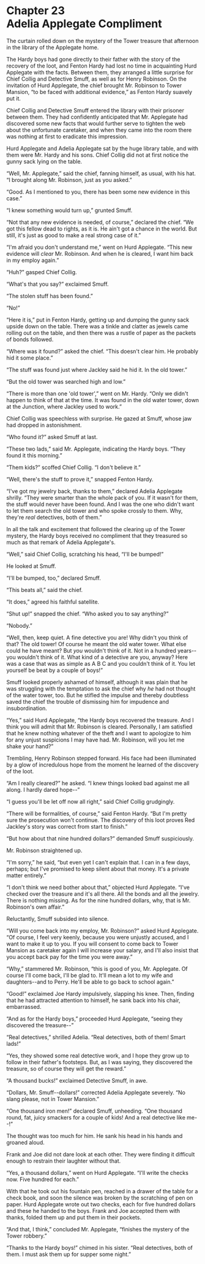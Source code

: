 # Chapter 23 <br/> Adelia Applegate Compliment


The curtain rolled down on the mystery of the Tower treasure that afternoon in the library of the Applegate home.

The Hardy boys had gone directly to their father with the story of the recovery of the loot, and Fenton Hardy had lost no time in acquainting Hurd Applegate with the facts. Between them, they arranged a little surprise for Chief Collig and Detective Smuff, as well as for Henry Robinson. On the invitation of Hurd Applegate, the chief brought Mr. Robinson to Tower Mansion, “to be faced with additional evidence,” as Fenton Hardy suavely put it.

Chief Collig and Detective Smuff entered the library with their prisoner between them. They had confidently anticipated that Mr. Applegate had discovered some new facts that would further serve to tighten the web about the unfortunate caretaker, and when they came into the room there was nothing at first to eradicate this impression.

Hurd Applegate and Adelia Applegate sat by the huge library table, and with them were Mr. Hardy and his sons. Chief Collig did not at first notice the gunny sack lying on the table.

“Well, Mr. Applegate,” said the chief, fanning himself, as usual, with his hat. “I brought along Mr. Robinson, just as you asked.”

“Good. As I mentioned to you, there has been some new evidence in this case.”

“I knew something would turn up,” grunted Smuff.

“Not that any new evidence is needed, of course,” declared the chief. “We got this fellow dead to rights, as it is. He ain't got a chance in the world. But still, it's just as good to make a real strong case of it.”

“I'm afraid you don't understand me,” went on Hurd Applegate. “This new evidence will *clear* Mr. Robinson. And when he is cleared, I want him back in my employ again.”

“Huh?” gasped Chief Collig.

“What's that you say?” exclaimed Smuff.

“The stolen stuff has been found.”

“No!”

“Here it is,” put in Fenton Hardy, getting up and dumping the gunny sack upside down on the table. There was a tinkle and clatter as jewels came rolling out on the table, and then there was a rustle of paper as the packets of bonds followed.

“Where was it found?” asked the chief. “This doesn't clear him. He probably hid it some place.”

“The stuff was found just where Jackley said he hid it. In the old tower.”

“But the old tower was searched high and low.”

“There is more than one 'old tower',” went on Mr. Hardy. “Only we didn't happen to think of that at the time. It was found in the old water tower, down at the Junction, where Jackley used to work.”

Chief Collig was speechless with surprise. He gazed at Smuff, whose jaw had dropped in astonishment.

“Who found it?” asked Smuff at last.

“These two lads,” said Mr. Applegate, indicating the Hardy boys. “They found it this morning.”

“Them kids?” scoffed Chief Collig. “I don't believe it.”

“Well, there's the stuff to prove it,” snapped Fenton Hardy.

“I've got my jewelry back, thanks to them,” declared Adelia Applegate shrilly. “They were smarter than the whole pack of you. If it wasn't for them, the stuff would never have been found. And I was the one who didn't want to let them search the old tower and who spoke crossly to them. Why, they're *real* detectives, both of them.”

In all the talk and excitement that followed the clearing up of the Tower mystery, the Hardy boys received no compliment that they treasured so much as that remark of Adelia Applegate's.

“Well,” said Chief Collig, scratching his head, “I'll be bumped!”

He looked at Smuff.

“I'll be bumped, too,” declared Smuff.

“This beats all,” said the chief.

“It does,” agreed his faithful satellite.

“Shut up!” snapped the chief. “Who asked you to say anything?”

“Nobody.”

“Well, then, keep quiet. A fine detective you are! Why didn't you think of that? The old tower! Of course he meant the old water tower. What else could he have meant? But *you* wouldn't think of it. Not in a hundred years--you wouldn't think of it. What kind of a detective are you, anyway? Here was a case that was as simple as A B C and you couldn't think of it. You let yourself be beat by a couple of boys!”

Smuff looked properly ashamed of himself, although it was plain that he was struggling with the temptation to ask the chief why *he* had not thought of the water tower, too. But he stifled the impulse and thereby doubtless saved the chief the trouble of dismissing him for impudence and insubordination.

“Yes,” said Hurd Applegate, “the Hardy boys recovered the treasure. And I think you will admit that Mr. Robinson is cleared. Personally, I am satisfied that he knew nothing whatever of the theft and I want to apologize to him for any unjust suspicions I may have had. Mr. Robinson, will you let me shake your hand?”

Trembling, Henry Robinson stepped forward. His face had been illuminated by a glow of incredulous hope from the moment he learned of the discovery of the loot.

“Am I really cleared?” he asked. “I knew things looked bad against me all along. I hardly dared hope--”

“I guess you'll be let off now all right,” said Chief Collig grudgingly.

“There will be formalities, of course,” said Fenton Hardy. “But I'm pretty sure the prosecution won't continue. The discovery of this loot proves Red Jackley's story was correct from start to finish.”

“But how about that nine hundred dollars?” demanded Smuff suspiciously.

Mr. Robinson straightened up.

“I'm sorry,” he said, “but even yet I can't explain that. I can in a few days, perhaps; but I've promised to keep silent about that money. It's a private matter entirely.”

“I don't think we need bother about that,” objected Hurd Applegate. “I've checked over the treasure and it's all there. All the bonds and all the jewelry. There is nothing missing. As for the nine hundred dollars, why, that is Mr. Robinson's own affair.”

Reluctantly, Smuff subsided into silence.

“Will you come back into my employ, Mr. Robinson?” asked Hurd Applegate. “Of course, I feel very keenly, because you were unjustly accused, and I want to make it up to you. If you will consent to come back to Tower Mansion as caretaker again I will increase your salary, and I'll also insist that you accept back pay for the time you were away.”

“Why,” stammered Mr. Robinson, “this is good of you, Mr. Applegate. Of course I'll come back, I'll be glad to. It'll mean a lot to my wife and daughters--and to Perry. He'll be able to go back to school again.”

“Good!” exclaimed Joe Hardy impulsively, slapping his knee. Then, finding that he had attracted attention to himself, he sank back into his chair, embarrassed.

“And as for the Hardy boys,” proceeded Hurd Applegate, “seeing they discovered the treasure--”

“Real detectives,” shrilled Adelia. “Real detectives, both of them! Smart lads!”

“Yes, they showed some real detective work, and I hope they grow up to follow in their father's footsteps. But, as I was saying, they discovered the treasure, so of course they will get the reward.”

“A thousand bucks!” exclaimed Detective Smuff, in awe.

“Dollars, Mr. Smuff--dollars!” corrected Adelia Applegate severely. “No slang please, not in Tower Mansion.”

“One thousand iron men!” declared Smuff, unheeding. “One thousand round, fat, juicy smackers for a couple of kids! And a real detective like me--!”

The thought was too much for him. He sank his head in his hands and groaned aloud.

Frank and Joe did not dare look at each other. They were finding it difficult enough to restrain their laughter without that.

“Yes, a thousand dollars,” went on Hurd Applegate. “I'll write the checks now. Five hundred for each.”

With that he took out his fountain pen, reached in a drawer of the table for a check book, and soon the silence was broken by the scratching of pen on paper. Hurd Applegate wrote out two checks, each for five hundred dollars and these he handed to the boys. Frank and Joe accepted them with thanks, folded them up and put them in their pockets.

“And that, I think,” concluded Mr. Applegate, “finishes the mystery of the Tower robbery.”

“Thanks to the Hardy boys!” chimed in his sister. “Real detectives, both of them. I must ask them up for supper some night.”